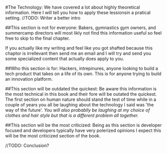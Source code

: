 #The Technology:
We have covered a lot about highly theoretical information. Here I will tell you how to apply these lessionsin a pratical setting.
//TODO: Writer a better intro

##This section is not for everyone:
Bakers, gymnastics gym owners, and summercamp directors will most likly not find this information useful so feel free to skip to the final chapter.

If you actually like my writing and feel like you got shafted because this chaptor is irrellevant then send me an email and I will try and send you some specialized content that actually does apply to you.

##Who this section is for:
Hackers, intrepinures, anyone looking to build a tech product that takes on a life of its own. This is for anyone trying to build an innovation platform.

##This section will be outdated the quickest:
Be aware this information is the most technical in this book and their fore will be outated the quickest. The first section on human nature should stand the test of time while in a couple of years you all be laughing about the technology I said was 'the way of the future'. _You will also probablly be laughing at my choice of clothes and hair style but that is a different problem all together._

##This section will be the most criticized:
Being as this section is developer focused and developers typically have very polerized opinions I expect this will be the most criticized section of the book.

//TODO: Conclusion?


